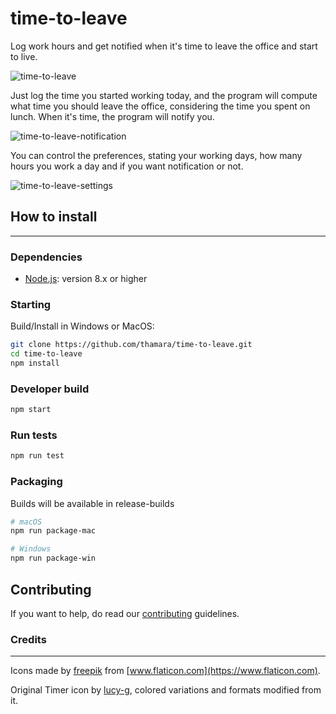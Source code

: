 # time-to-leave
Log work hours and get notified when it's time to leave the office and start to live.

![time-to-leave](https://user-images.githubusercontent.com/846063/64999051-c9a51000-d8bc-11e9-8280-dea5be7774e3.png)


Just log the time you started working today, and the program will compute what time you should leave the office, considering the time you spent on lunch. When it's time, the program will notify you.

![time-to-leave-notification](https://user-images.githubusercontent.com/846063/64999052-c9a51000-d8bc-11e9-9ed5-9e500d084a65.png)

You can control the preferences, stating your working days, how many hours you work a day and if you want notification or not.

![time-to-leave-settings](https://user-images.githubusercontent.com/846063/64999053-c9a51000-d8bc-11e9-98e6-00442ab977cc.png)


## How to install
---

### Dependencies
- [Node.js](https://nodejs.org/en/): version 8.x or higher

### Starting

Build/Install in Windows or MacOS:

```bash
git clone https://github.com/thamara/time-to-leave.git
cd time-to-leave
npm install
```

### Developer build

```bash
npm start
```

### Run tests

```bash
npm run test
```

### Packaging
Builds will be available in release-builds

```bash
# macOS
npm run package-mac

# Windows
npm run package-win
```

## Contributing

If you want to help, do read our [contributing](CONTRIBUTING.md) guidelines.


### Credits
---
Icons made by [freepik](https://www.flaticon.com/authors/freepik) from [www.flaticon.com](https://www.flaticon.com).

Original Timer icon by [lucy-g](https://icon-icons.com/icon/timer/121243), colored variations and formats modified from it.
